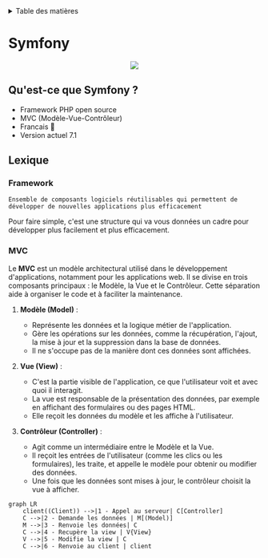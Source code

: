<details>
    <summary>Table des matières</summary>

- [Introduction](README.md)
- [Structure](structure.md)
- [Getting Started](getting-started.md)
- [Console](console.md)
- [Controller](controller.md)
- [Doctrine](doctrine.md)
- [Models](models.md)
- [Migration](migration.md)
- [Repositories](repositories.md)
- [Pratiques](Pratiques.md)

</details>

# Symfony 
<center>
   <img src="https://kiboko.fr/wp-content/uploads/2021/06/symfony_black_01.png"/>
</center>

## Qu'est-ce que Symfony ?

- Framework PHP open source 
- MVC (Modèle-Vue-Contrôleur)
- Francais 🐓 
- Version actuel 7.1

## Lexique 

### Framework
```
Ensemble de composants logiciels réutilisables qui permettent de développer de nouvelles applications plus efficacement
```

Pour faire simple, c'est une structure qui va vous données un cadre pour développer plus facilement et plus efficacement.

### MVC

Le **MVC** est un modèle architectural utilisé dans le développement d'applications, notamment pour les applications web. Il se divise en trois composants principaux : le Modèle, la Vue et le Contrôleur. Cette séparation aide à organiser le code et à faciliter la maintenance.

1. **Modèle (Model)** :
   - Représente les données et la logique métier de l'application.
   - Gère les opérations sur les données, comme la récupération, l'ajout, la mise à jour et la suppression dans la base de données.
   - Il ne s'occupe pas de la manière dont ces données sont affichées.

2. **Vue (View)** :
   - C'est la partie visible de l'application, ce que l'utilisateur voit et avec quoi il interagit.
   - La vue est responsable de la présentation des données, par exemple en affichant des formulaires ou des pages HTML.
   - Elle reçoit les données du modèle et les affiche à l'utilisateur.

3. **Contrôleur (Controller)** :
   - Agit comme un intermédiaire entre le Modèle et la Vue.
   - Il reçoit les entrées de l'utilisateur (comme les clics ou les formulaires), les traite, et appelle le modèle pour obtenir ou modifier des données.
   - Une fois que les données sont mises à jour, le contrôleur choisit la vue à afficher.

``` mermaid
graph LR
    client((Client)) -->|1 - Appel au serveur| C[Controller]
    C -->|2 - Demande les données | M[(Model)]
    M -->|3 - Renvoie les données| C
    C -->|4 - Recupère la view | V{View}
    V -->|5 - Modifie la view | C
    C -->|6 - Renvoie au client | client

```